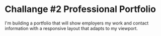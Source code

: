 # Challange #2 Professional Portfolio

I'm building a portfolio that will show employers my work and contact information with a responsive layout that adapts to my viewport.